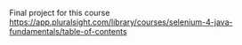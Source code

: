 Final project for this course https://app.pluralsight.com/library/courses/selenium-4-java-fundamentals/table-of-contents
